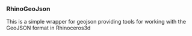 ### RhinoGeoJson ###
This is a simple wrapper for geojson providing tools for working with the GeoJSON format in Rhinoceros3d
